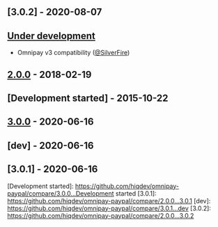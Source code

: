## [3.0.2] - 2020-08-07

## [Under development]

- Omnipay v3 compatibility ([@SilverFire])

## [2.0.0] - 2018-02-19

## [Development started] - 2015-10-22

## [3.0.0] - 2020-06-16

## [dev] - 2020-06-16

## [3.0.1] - 2020-06-16

[@hiqsol]: https://github.com/hiqsol
[sol@hiqdev.com]: https://github.com/hiqsol
[@SilverFire]: https://github.com/SilverFire
[d.naumenko.a@gmail.com]: https://github.com/SilverFire
[@tafid]: https://github.com/tafid
[andreyklochok@gmail.com]: https://github.com/tafid
[@BladeRoot]: https://github.com/BladeRoot
[bladeroot@gmail.com]: https://github.com/BladeRoot
[3.0.0]: https://github.com/hiqdev/omnipay-paypal/releases/tag/3.0.0
[Under development]: https://github.com/hiqdev/omnipay-paypal/compare/2.0.0...HEAD
[2.0.0]: https://github.com/hiqdev/omnipay-paypal/releases/tag/2.0.0
[Development started]: https://github.com/hiqdev/omnipay-paypal/compare/3.0.0...Development started
[3.0.1]: https://github.com/hiqdev/omnipay-paypal/compare/2.0.0...3.0.1
[dev]: https://github.com/hiqdev/omnipay-paypal/compare/3.0.1...dev
[3.0.2]: https://github.com/hiqdev/omnipay-paypal/compare/2.0.0...3.0.2
